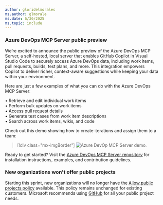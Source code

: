 ```yaml
---
author: gloridelmorales
ms.author: glmorale
ms.date: 6/30/2025
ms.topic: include
---
```


### Azure DevOps MCP Server public preview

We’re excited to announce the public preview of the Azure DevOps MCP Server, a self-hosted, local server that enables GitHub Copilot in Visual Studio Code to securely access Azure DevOps data, including work items, pull requests, builds, test plans, and more. This integration empowers Copilot to deliver richer, context-aware suggestions while keeping your data within your environment.

Here are just a few examples of what you can do with the Azure DevOps MCP Server:

• Retrieve and edit individual work items  
• Perform bulk updates on work items  
• Access pull request details  
• Generate test cases from work item descriptions  
• Search across work items, wikis, and code

Check out this demo showing how to create iterations and assign them to a team:

> [!div class="mx-imgBorder"]
> ![Azure DevOp MCP Server demo.](../../media/258-general-01.gif "Azure DevOp MCP Server demo")

Ready to get started? Visit the [Azure DevOps MCP Server repository](https://github.com/microsoft/azure-devops-mcp) for installation instructions, examples, and contribution guidelines.

### New organizations won't offer public projects

Starting this sprint, new organizations will no longer have the [Allow public projects policy](/azure/devops/organizations/projects/make-project-public?view=azure-devops#1-enable-anonymous-access-to-projects) available. This policy remains unchanged for existing customers. Microsoft recommends using [GitHub](https://github.com/) for all your public project needs.
